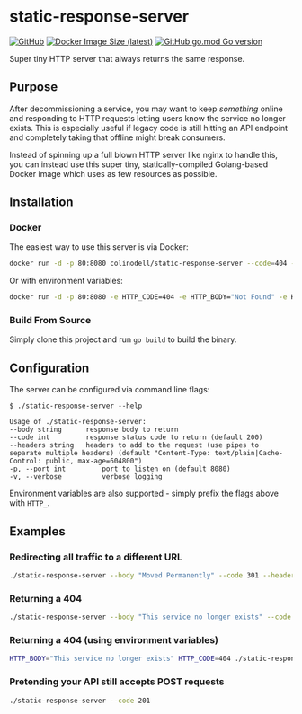 # static-response-server

[![GitHub](https://img.shields.io/github/license/colinodell/static-response-server?style=flat-square)](https://github.com/colinodell/static-response-server/blob/main/LICENSE)
[![Docker Image Size (latest)](https://img.shields.io/docker/image-size/colinodell/static-response-server?style=flat-square)](https://hub.docker.com/repository/docker/colinodell/static-response-server)
[![GitHub go.mod Go version](https://img.shields.io/github/go-mod/go-version/colinodell/static-response-server?style=flat-square)](https://pkg.go.dev/github.com/colinodell/static-response-server)

Super tiny HTTP server that always returns the same response.

## Purpose

After decommissioning a service, you may want to keep _something_ online and responding to HTTP requests letting users
know the service no longer exists. This is especially useful if legacy code is still hitting an API endpoint and completely
taking that offline might break consumers.

Instead of spinning up a full blown HTTP server like nginx to handle this, you can instead use this super tiny, statically-compiled
Golang-based Docker image which uses as few resources as possible.

## Installation

### Docker

The easiest way to use this server is via Docker:

```bash
docker run -d -p 80:8080 colinodell/static-response-server --code=404 --body="Not Found" --headers="Content-Type: text/plain" -v
```

Or with environment variables:

```bash
docker run -d -p 80:8080 -e HTTP_CODE=404 -e HTTP_BODY="Not Found" -e HTTP_HEADERS="Content-Type: text/plain" -e HTTP_VERBOSE=1 colinodell/static-response-server
```

### Build From Source

Simply clone this project and run `go build` to build the binary.

## Configuration

The server can be configured via command line flags:

```
$ ./static-response-server --help

Usage of ./static-response-server:
--body string      response body to return
--code int         response status code to return (default 200)
--headers string   headers to add to the request (use pipes to separate multiple headers) (default "Content-Type: text/plain|Cache-Control: public, max-age=604800")
-p, --port int         port to listen on (default 8080)
-v, --verbose          verbose logging
```

Environment variables are also supported - simply prefix the flags above with `HTTP_`.

## Examples

### Redirecting all traffic to a different URL

```bash
./static-response-server --body "Moved Permanently" --code 301 --headers "Location: https://www.google.com"
```

### Returning a 404

```bash
./static-response-server --body "This service no longer exists" --code 404
```

### Returning a 404 (using environment variables)

```bash
HTTP_BODY="This service no longer exists" HTTP_CODE=404 ./static-response-server
```

### Pretending your API still accepts POST requests

```bash
./static-response-server --code 201
```
